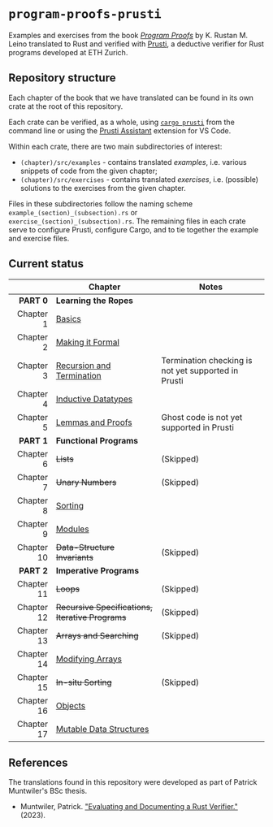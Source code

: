 # `program-proofs-prusti`

Examples and exercises from the book [*Program Proofs*](https://program-proofs.com/) by K. Rustan M. Leino translated to Rust and verified with [Prusti](https://prusti.ethz.ch/), a deductive verifier for Rust programs developed at ETH Zurich.

## Repository structure

Each chapter of the book that we have translated can be found in its own crate at the root of this repository.

Each crate can be verified, as a whole, using [`cargo prusti`](https://viperproject.github.io/prusti-dev/user-guide/basic.html#command-line) from the command line or using the [Prusti Assistant](https://viperproject.github.io/prusti-dev/user-guide/basic.html#prusti-assistant) extension for VS Code.

Within each crate, there are two main subdirectories of interest:

- `(chapter)/src/examples` - contains translated *examples*, i.e. various snippets of code from the given chapter;
- `(chapter)/src/exercises` - contains translated *exercises*, i.e. (possible) solutions to the exercises from the given chapter.

Files in these subdirectories follow the naming scheme `example_(section)_(subsection).rs` or `exercise_(section)_(subsection).rs`. The remaining files in each crate serve to configure Prusti, configure Cargo, and to tie together the example and exercise files.

## Current status

|            | Chapter | Notes |
| ----------:| ------- | ----- |
| **PART 0** | **Learning the Ropes** | |
| Chapter 1  | [Basics](chapter1) | |
| Chapter 2  | [Making it Formal](chapter2) | |
| Chapter 3  | [Recursion and Termination](chapter3) | Termination checking is not yet supported in Prusti |
| Chapter 4  | [Inductive Datatypes](chapter4) | |
| Chapter 5  | [Lemmas and Proofs](chapter5) | Ghost code is not yet supported in Prusti |
| **PART 1** | **Functional Programs** | |
| Chapter 6  | ~~Lists~~ | (Skipped) |
| Chapter 7  | ~~Unary Numbers~~ | (Skipped) |
| Chapter 8  | [Sorting](chapter8) | |
| Chapter 9  | [Modules](chapter9) | |
| Chapter 10 | ~~Data-Structure Invariants~~ | (Skipped) |
| **PART 2** | **Imperative Programs** | |
| Chapter 11 | ~~Loops~~ | (Skipped) |
| Chapter 12 | ~~Recursive Specifications, Iterative Programs~~ | (Skipped) |
| Chapter 13 | ~~Arrays and Searching~~ | (Skipped) |
| Chapter 14 | [Modifying Arrays](chapter14) | |
| Chapter 15 | ~~In-situ Sorting~~ | (Skipped) | |
| Chapter 16 | [Objects](chapter16) | |
| Chapter 17 | [Mutable Data Structures](chapter17) | |

## References

The translations found in this repository were developed as part of Patrick Muntwiler's BSc thesis.

- Muntwiler, Patrick. ["Evaluating and Documenting a Rust Verifier."](https://ethz.ch/content/dam/ethz/special-interest/infk/chair-program-method/pm/documents/Education/Theses/Patrick_Muntwiler_BS_Thesis.pdf) (2023).

